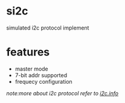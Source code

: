 # si2c
simulated i2c protocol implement

# features

  - master mode
  - 7-bit addr supported
  - frequecy configuration

*note:more about i2c protocol refer to [i2c.info](http://i2c.info)*
